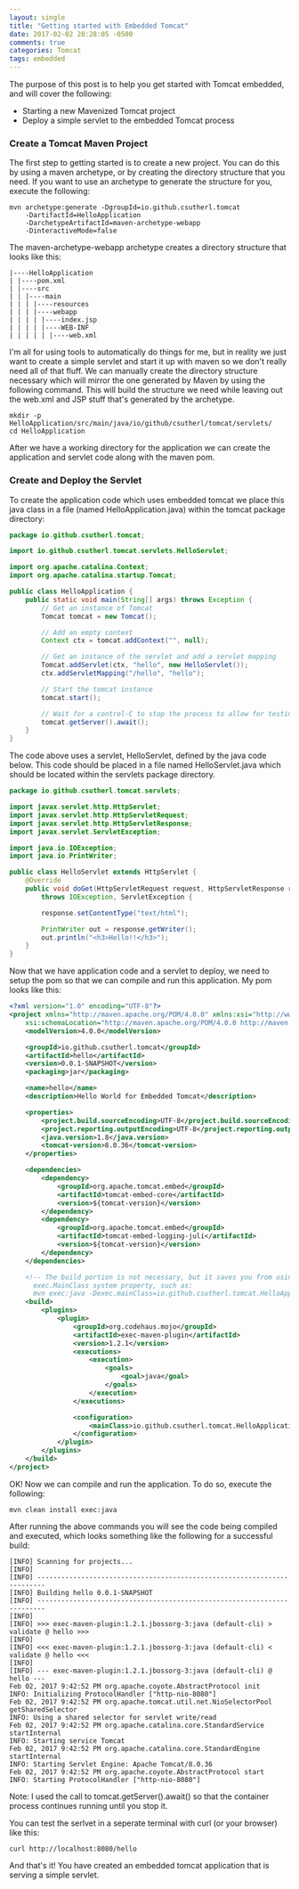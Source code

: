 ```yaml
---
layout: single
title: "Getting started with Embedded Tomcat"
date: 2017-02-02 20:28:05 -0500
comments: true
categories: Tomcat
tags: embedded
---
```


The purpose of this post is to help you get started with Tomcat embedded, and will cover the following:

* Starting a new Mavenized Tomcat project
* Deploy a simple servlet to the embedded Tomcat process

### Create a Tomcat Maven Project

The first step to getting started is to create a new project. You can do this by using a maven archetype, or by creating the directory structure that you need. If you want to use an archetype to generate the structure for you, execute the following:

~~~ shell
mvn archetype:generate -DgroupId=io.github.csutherl.tomcat
    -DartifactId=HelloApplication
    -DarchetypeArtifactId=maven-archetype-webapp
    -DinteractiveMode=false
~~~

The maven-archetype-webapp archetype creates a directory structure that looks like this:

~~~
|----HelloApplication
| |----pom.xml
| |----src
| | |----main
| | | |----resources
| | | |----webapp
| | | | |----index.jsp
| | | | |----WEB-INF
| | | | | |----web.xml
~~~

I'm all for using tools to automatically do things for me, but in reality we just want to create a simple servlet and start it up with maven so we don't really need all of that fluff. We can manually create the directory structure necessary which will mirror the one generated by Maven by using the following command. This will build the structure we need while leaving out the web.xml and JSP stuff that's generated by the archetype.

~~~ shell
mkdir -p HelloApplication/src/main/java/io/github/csutherl/tomcat/servlets/
cd HelloApplication
~~~

After we have a working directory for the application we can create the application and servlet code along with the maven pom.

### Create and Deploy the Servlet

To create the application code which uses embedded tomcat we place this java class in a file (named HelloApplication.java) within the tomcat package directory:

~~~ java
package io.github.csutherl.tomcat;

import io.github.csutherl.tomcat.servlets.HelloServlet;

import org.apache.catalina.Context;
import org.apache.catalina.startup.Tomcat;

public class HelloApplication {
    public static void main(String[] args) throws Exception {
        // Get an instance of Tomcat
        Tomcat tomcat = new Tomcat();

        // Add an empty context
        Context ctx = tomcat.addContext("", null);

        // Get an instance of the servlet and add a servlet mapping
        Tomcat.addServlet(ctx, "hello", new HelloServlet());
        ctx.addServletMapping("/hello", "hello");

        // Start the tomcat instance
        tomcat.start();

        // Wait for a control-C to stop the process to allow for testing
        tomcat.getServer().await();
    }
}
~~~

The code above uses a servlet, HelloServlet, defined by the java code below. This code should be placed in a file named HelloServlet.java which should be located within the servlets package directory.

~~~ java
package io.github.csutherl.tomcat.servlets;

import javax.servlet.http.HttpServlet;
import javax.servlet.http.HttpServletRequest;
import javax.servlet.http.HttpServletResponse;
import javax.servlet.ServletException;

import java.io.IOException;
import java.io.PrintWriter;

public class HelloServlet extends HttpServlet {
    @Override
    public void doGet(HttpServletRequest request, HttpServletResponse response)
        throws IOException, ServletException {

        response.setContentType("text/html");

        PrintWriter out = response.getWriter();
        out.println("<h3>Hello!!</h3>");
    }
}
~~~

Now that we have application code and a servlet to deploy, we need to setup the pom so that we can compile and run this application. My pom looks like this:

~~~ xml
<?xml version="1.0" encoding="UTF-8"?>
<project xmlns="http://maven.apache.org/POM/4.0.0" xmlns:xsi="http://www.w3.org/2001/XMLSchema-instance"
    xsi:schemaLocation="http://maven.apache.org/POM/4.0.0 http://maven.apache.org/xsd/maven-4.0.0.xsd">
    <modelVersion>4.0.0</modelVersion>

    <groupId>io.github.csutherl.tomcat</groupId>
    <artifactId>hello</artifactId>
    <version>0.0.1-SNAPSHOT</version>
    <packaging>jar</packaging>

    <name>hello</name>
    <description>Hello World for Embedded Tomcat</description>

    <properties>
        <project.build.sourceEncoding>UTF-8</project.build.sourceEncoding>
        <project.reporting.outputEncoding>UTF-8</project.reporting.outputEncoding>
        <java.version>1.8</java.version>
        <tomcat-version>8.0.36</tomcat-version>
    </properties>

    <dependencies>
        <dependency>
            <groupId>org.apache.tomcat.embed</groupId>
            <artifactId>tomcat-embed-core</artifactId>
            <version>${tomcat-version}</version>
        </dependency>
        <dependency>
            <groupId>org.apache.tomcat.embed</groupId>
            <artifactId>tomcat-embed-logging-juli</artifactId>
            <version>${tomcat-version}</version>
        </dependency>
    </dependencies>

    <!-- The build portion is not necessary, but it saves you from using The
      exec.MainClass system property, such as:
      mvn exec:java -Dexec.mainClass=io.github.csutherl.tomcat.HelloApplication -->
    <build>
        <plugins>
            <plugin>
                <groupId>org.codehaus.mojo</groupId>
                <artifactId>exec-maven-plugin</artifactId>
                <version>1.2.1</version>
                <executions>
                    <execution>
                        <goals>
                            <goal>java</goal>
                        </goals>
                    </execution>
                </executions>

                <configuration>
                    <mainClass>io.github.csutherl.tomcat.HelloApplication</mainClass>
                </configuration>
            </plugin>
        </plugins>
    </build>
</project>
~~~

OK! Now we can compile and run the application. To do so, execute the following:

~~~ shell
mvn clean install exec:java
~~~

After running the above commands you will see the code being compiled and executed, which looks something like the following for a successful build:

~~~ shell
[INFO] Scanning for projects...
[INFO]                                                                         
[INFO] ------------------------------------------------------------------------
[INFO] Building hello 0.0.1-SNAPSHOT
[INFO] ------------------------------------------------------------------------
[INFO]
[INFO] >>> exec-maven-plugin:1.2.1.jbossorg-3:java (default-cli) > validate @ hello >>>
[INFO]
[INFO] <<< exec-maven-plugin:1.2.1.jbossorg-3:java (default-cli) < validate @ hello <<<
[INFO]
[INFO] --- exec-maven-plugin:1.2.1.jbossorg-3:java (default-cli) @ hello ---
Feb 02, 2017 9:42:52 PM org.apache.coyote.AbstractProtocol init
INFO: Initializing ProtocolHandler ["http-nio-8080"]
Feb 02, 2017 9:42:52 PM org.apache.tomcat.util.net.NioSelectorPool getSharedSelector
INFO: Using a shared selector for servlet write/read
Feb 02, 2017 9:42:52 PM org.apache.catalina.core.StandardService startInternal
INFO: Starting service Tomcat
Feb 02, 2017 9:42:52 PM org.apache.catalina.core.StandardEngine startInternal
INFO: Starting Servlet Engine: Apache Tomcat/8.0.36
Feb 02, 2017 9:42:52 PM org.apache.coyote.AbstractProtocol start
INFO: Starting ProtocolHandler ["http-nio-8080"]
~~~

Note: I used the call to tomcat.getServer().await() so that the container process continues running until you stop it.

You can test the serlvet in a seperate terminal with curl (or your browser) like this:

~~~ shell
curl http://localhost:8080/hello
~~~

And that's it! You have created an embedded tomcat application that is serving a simple servlet.
